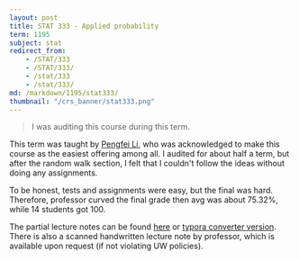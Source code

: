 ```yaml
---
layout: post
title: STAT 333 - Applied probability
term: 1195
subject: stat
redirect_from:
    - /STAT/333
    - /STAT/333/
    - /stat/333
    - /stat/333/
md: /markdown/1195/stat333/
thumbnail: "/crs_banner/stat333.png"
---
```


 > I was auditing this course during this term.

This term was taught by [Pengfei Li](http://sas.uwaterloo.ca/~p4li/), who was acknowledged to make this course as the easiest offering among all. I audited for about half a term, but after the random walk section, I felt that I couldn't follow the ideas without doing any assignments.

To be honest, tests and assignments were easy, but the final was hard. Therefore, professor curved the final grade then avg was about 75.32%, while 14 students got 100.

The partial lecture notes can be found [here](/markdown/1195/stat333/) or [typora converter version](/markdown/1195/stat333_/). There is also a scanned handwritten lecture note by professor, which is available upon request (if not violating UW policies).
